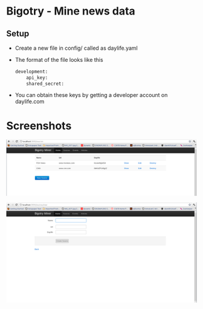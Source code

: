 Bigotry - Mine news data 
================================================


Setup 
------

*   Create a new file in config/ called as daylife.yaml
*   The format of the file looks like this 

        development:
            api_key:
            shared_secret:
*   You can obtain these keys by getting a developer account on daylife.com

Screenshots
=============


![1](https://github.com/truncs/bigotry/raw/master/app/assets/images/screenshot1.png)

![1](https://github.com/truncs/bigotry/raw/master/app/assets/images/screenshot2.png)
